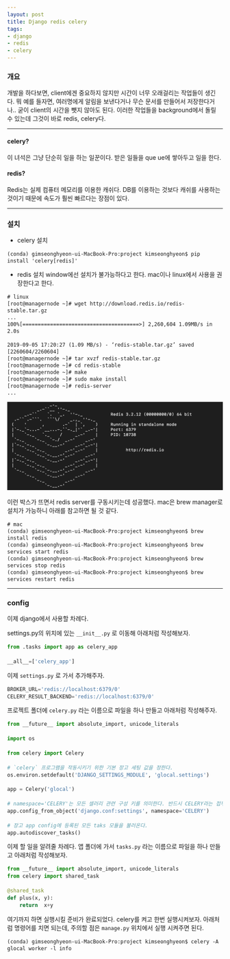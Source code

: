 ```yaml
---
layout: post
title: Django redis celery
tags:
- django
- redis
- celery
---
```


### 개요

개발을 하다보면, client에겐 중요하지 않지만 시간이 너무 오래걸리는 작업들이 생긴다. 뭐 예를 들자면, 여러명에게 알림을 보낸다거나 무슨 문서를 만들어서 저장한다거나.. 굳이 client의 시간을 뺏지 않아도 된다. 이러한 작업들을 background에서 돌릴 수 있는데 그것이 바로 redis, celery다.

---

#### celery?

이 녀석은 그냥 단순히 일을 하는 일꾼이다. 받은 일들을 que
ue에 쌓아두고 일을 한다.

#### redis?

Redis는 실제 컴퓨터 메모리를 이용한 캐쉬다. DB를 이용하는 것보다 캐쉬를 사용하는 것이기 때문에 속도가 훨씬 빠르다는 장점이 있다.

---

### 설치

- celery 설치
```console
(conda) gimseonghyeon-ui-MacBook-Pro:project kimseonghyeon$ pip install 'celery[redis]'
```
- redis 설치
window에선 설치가 불가능하다고 한다.
mac이나 linux에서 사용을 권장한다고 한다.

```console
# linux
[root@managernode ~]# wget http://download.redis.io/redis-stable.tar.gz
...
100%[======================================>] 2,260,604 1.09MB/s in 2.0s

2019-09-05 17:20:27 (1.09 MB/s) - ‘redis-stable.tar.gz’ saved [2260604/2260604]
[root@managernode ~]# tar xvzf redis-stable.tar.gz
[root@managernode ~]# cd redis-stable
[root@managernode ~]# make
[root@managernode ~]# sudo make install
[root@managernode ~]# redis-server
...
```
![image](/images/redis/1.png)

이런 박스가 뜨면서 redis server를 구동시키는데 성공했다.
mac은 brew manager로 설치가 가능하니 아래를 참고하면 될 것 같다.
```console
# mac
(conda) gimseonghyeon-ui-MacBook-Pro:project kimseonghyeon$ brew install redis
(conda) gimseonghyeon-ui-MacBook-Pro:project kimseonghyeon$ brew services start redis
(conda) gimseonghyeon-ui-MacBook-Pro:project kimseonghyeon$ brew services stop redis
(conda) gimseonghyeon-ui-MacBook-Pro:project kimseonghyeon$ brew services restart redis
```

---

### config
이제 django에서 사용할 차례다.

settings.py의 위치에 있는 `__init__.py` 로 이동해 아래처럼 작성해보자.
```python
from .tasks import app as celery_app

__all__=['celery_app']
```

이제 `settings.py` 로 가서 추가해주자.
```python
BROKER_URL='redis://localhost:6379/0'
CELERY_RESULT_BACKEND='redis://localhost:6379/0'
```
프로젝트 폴더에 `celery.py` 라는 이름으로 파일을 하나 만들고 아래처럼 작성해주자.
```python
from __future__ import absolute_import, unicode_literals

import os

from celery import Celery

# `celery` 프로그램을 작동시키기 위한 기본 장고 세팅 값을 정한다. 
os.environ.setdefault('DJANGO_SETTINGS_MODULE', 'glocal.settings')

app = Celery('glocal')

# namespace='CELERY'는 모든 셀러리 관련 구성 키를 의미한다. 반드시 CELERY라는 접두사로 시작해야 한다. 
app.config_from_object('django.conf:settings', namespace='CELERY')

# 장고 app config에 등록된 모든 taks 모듈을 불러온다. 
app.autodiscover_tasks()
```



이제 할 일을 알려줄 차례다.
앱 폴더에 가서 `tasks.py` 라는 이름으로 파일을 하나 만들고 아래처럼 작성해보자.
```python
from __future__ import absolute_import, unicode_literals
from celery import shared_task

@shared_task
def plus(x, y):
    return  x+y
```

여기까지 하면 실행시킬 준비가 완료되었다.
celery를 켜고 한번 실행시켜보자. 아래처럼 명령어를 치면 되는데, 주의할 점은 `manage.py` 위치에서 실행 시켜주면 된다.
```console
(conda) gimseonghyeon-ui-MacBook-Pro:project kimseonghyeon$ celery -A glocal worker -l info
```
